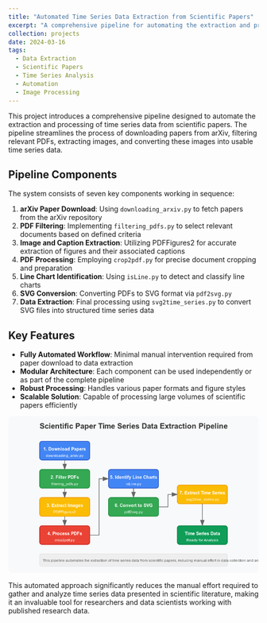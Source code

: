 ```yaml
---
title: "Automated Time Series Data Extraction from Scientific Papers"
excerpt: "A comprehensive pipeline for automating the extraction and processing of time series data from scientific papers, streamlining the process from arXiv downloads to usable data. <br/><img src='/images/paper_extraction/diagram_5x3.png'>"
collection: projects
date: 2024-03-16
tags:
  - Data Extraction
  - Scientific Papers
  - Time Series Analysis
  - Automation
  - Image Processing
---
```


This project introduces a comprehensive pipeline designed to automate the extraction and processing of time series data from scientific papers. The pipeline streamlines the process of downloading papers from arXiv, filtering relevant PDFs, extracting images, and converting these images into usable time series data.

## Pipeline Components

The system consists of seven key components working in sequence:

1. **arXiv Paper Download**: Using `downloading_arxiv.py` to fetch papers from the arXiv repository
2. **PDF Filtering**: Implementing `filtering_pdfs.py` to select relevant documents based on defined criteria
3. **Image and Caption Extraction**: Utilizing PDFFigures2 for accurate extraction of figures and their associated captions
4. **PDF Processing**: Employing `crop2pdf.py` for precise document cropping and preparation
5. **Line Chart Identification**: Using `isLine.py` to detect and classify line charts
6. **SVG Conversion**: Converting PDFs to SVG format via `pdf2svg.py`
7. **Data Extraction**: Final processing using `svg2time_series.py` to convert SVG files into structured time series data

## Key Features

- **Fully Automated Workflow**: Minimal manual intervention required from paper download to data extraction
- **Modular Architecture**: Each component can be used independently or as part of the complete pipeline
- **Robust Processing**: Handles various paper formats and figure styles
- **Scalable Solution**: Capable of processing large volumes of scientific papers efficiently

![Pipeline Diagram](/images/paper_extraction/diagram.png)

This automated approach significantly reduces the manual effort required to gather and analyze time series data presented in scientific literature, making it an invaluable tool for researchers and data scientists working with published research data.

